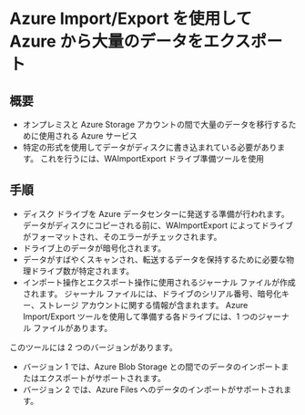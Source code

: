 # Azure Import/Export を使用して Azure から大量のデータをエクスポート

## 概要

- オンプレミスと Azure Storage アカウントの間で大量のデータを移行するために使用される Azure サービス
- 特定の形式を使用してデータがディスクに書き込まれている必要があります。 これを行うには、WAImportExport ドライブ準備ツールを使用
  
## 手順

- ディスク ドライブを Azure データセンターに発送する準備が行われます。 データがディスクにコピーされる前に、WAImportExport によってドライブがフォーマットされ、そのエラーがチェックされます。
- ドライブ上のデータが暗号化されます。
- データがすばやくスキャンされ、転送するデータを保持するために必要な物理ドライブ数が特定されます。
- インポート操作とエクスポート操作に使用されるジャーナル ファイルが作成されます。 ジャーナル ファイルには、ドライブのシリアル番号、暗号化キー、ストレージ アカウントに関する情報が含まれます。 Azure Import/Export ツールを使用して準備する各ドライブには、1 つのジャーナル ファイルがあります。

このツールには 2 つのバージョンがあります。

- バージョン 1 では、Azure Blob Storage との間でのデータのインポートまたはエクスポートがサポートされます。
- バージョン 2 では、Azure Files へのデータのインポートがサポートされます。

